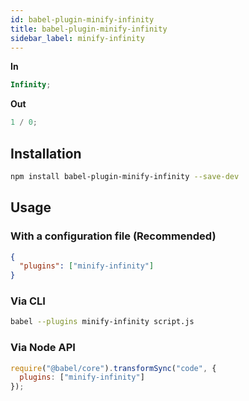 ```yaml
---
id: babel-plugin-minify-infinity
title: babel-plugin-minify-infinity
sidebar_label: minify-infinity
---
```


**In**

```js title="JavaScript"
Infinity;
```

**Out**

```js title="JavaScript"
1 / 0;
```

## Installation

```sh title="Shell"
npm install babel-plugin-minify-infinity --save-dev
```

## Usage

### With a configuration file (Recommended)

```json title="babel.config.json"
{
  "plugins": ["minify-infinity"]
}
```

### Via CLI

```sh title="Shell"
babel --plugins minify-infinity script.js
```

### Via Node API

```js title="JavaScript"
require("@babel/core").transformSync("code", {
  plugins: ["minify-infinity"]
});
```

